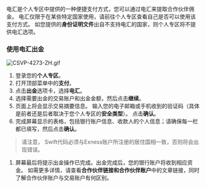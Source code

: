 
电汇是个人专区中提供的一种便捷支付方式，您可以通过电汇来提取合作伙伴佣金。 电汇仅限于在某些特定国家使用，请前往个人专区查看自己是否可以使用该支付方式。 如您提供的**身份证明文件**出自不支持电汇的国家，则个人专区将不提供电汇选项。
### 使用电汇出金 ###
![CSVP-4273-ZH.gif](https://get.exnessaffiliates.help/hc/article_attachments/6173643442588)
1. 登录您的**个人专区**。
2. 打开顶部菜单中的**支付**。
3. 点击**出金**选项卡，选择**电汇**。
4. 选择需要出金的交易账户和出金金额，然后点击**继续**。
5. 页面上将会显示交易摘要信息。 输入您的电子邮箱或手机收到的验证码（具体是前者还是后者取决于您个人专区的**安全类型**）。 点击**确认**。
6. 完成屏幕显示的表格，包括银行账户信息、收款人的个人信息；请确保每一栏都已填写，然后点击**确认**。
> 请注意， Swift代码必须与Exness账户所注册的居住国相一致，否则将会出现错误。
1. 屏幕最后将提示出金操作已完成。出金完成后，您的银行账户将收到相应资金。
如需更多详情，请查看**合作伙伴链接和合作伙伴账户**中的文章链接，同时了解合作伙伴账户与交易账户有何区别。